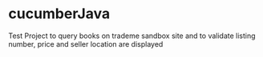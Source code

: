 # cucumberJava
Test Project to query books on trademe sandbox site and to validate listing number, price and seller location are displayed
